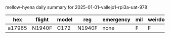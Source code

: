 mellow-hyena daily summary for 2025-01-01-vallejo1-rpi3a-uat-978

|hex|flight|model|reg|emergency|mil|weirdo|
|--|--|--|--|--|--|--|
|a17965|N1940F|C172|N1940F|none|F|F|
